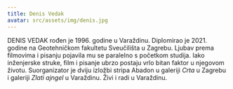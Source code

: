 ```yaml
---
title: Denis Vedak
avatar: src/assets/img/denis.jpg
---
```

DENIS VEDAK rođen je 1996. godine u Varaždinu. Diplomirao je 2021. godine na Geotehničkom fakultetu Sveučilišta u Zagrebu. Ljubav prema filmovima i pisanju pojavila mu se paralelno s početkom studija. Iako inženjerske struke, film i pisanje ubrzo postaju vrlo bitan faktor u njegovom životu. Suorganizator je dviju izložbi stripa Abadon u galeriji *Crta* u Zagrebu i galeriji *Zlati ajngel* u Varaždinu. Živi i radi u Varaždinu.
